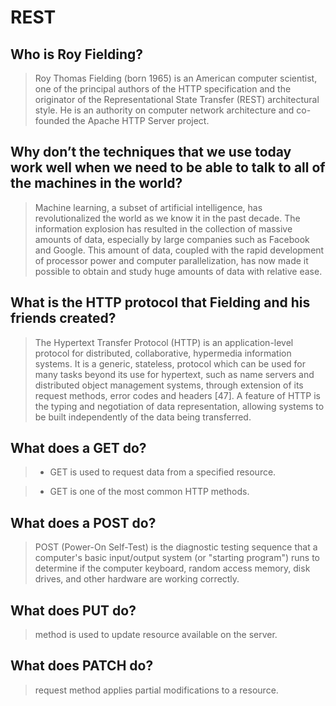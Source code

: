 # REST
## Who is Roy Fielding?
> Roy Thomas Fielding (born 1965) is an American computer scientist, one of the principal authors of the HTTP specification and the originator of the Representational State Transfer (REST) architectural style. He is an authority on computer network architecture and co-founded the Apache HTTP Server project.

## Why don’t the techniques that we use today work well when we need to be able to talk to all of the machines in the world?
> Machine learning, a subset of artificial intelligence, has revolutionalized the world as we know it in the past decade. The information explosion has resulted in the collection of massive amounts of data, especially by large companies such as Facebook and Google. This amount of data, coupled with the rapid development of processor power and computer parallelization, has now made it possible to obtain and study huge amounts of data with relative ease.

## What is the HTTP protocol that Fielding and his friends created?
> The Hypertext Transfer Protocol (HTTP) is an application-level protocol for distributed, collaborative, hypermedia information systems. It is a generic, stateless, protocol which can be used for many tasks beyond its use for hypertext, such as name servers and distributed object management systems, through extension of its request methods, error codes and headers [47]. A feature of HTTP is the typing and negotiation of data representation, allowing systems to be built independently of the data being transferred.

## What does a GET do?
> + GET is used to request data from a specified resource.

> + GET is one of the most common HTTP methods.

## What does a POST do?
> POST (Power-On Self-Test) is the diagnostic testing sequence that a computer's basic input/output system (or "starting program") runs to determine if the computer keyboard, random access memory, disk drives, and other hardware are working correctly.

## What does PUT do?
> method is used to update resource available on the server.

## What does PATCH do?
> request method applies partial modifications to a resource.
